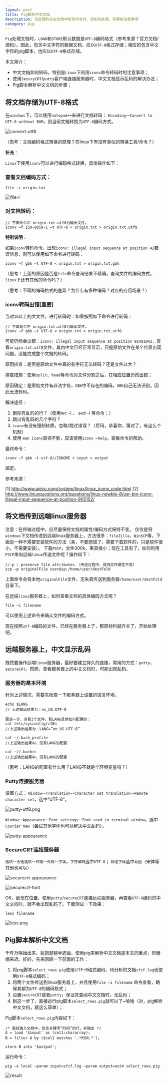 ```yaml
---
layout: post
title: Pig解析中文文档
description: 当处理的日志文档中包含中文时，该如何处理，有哪些注意事项
category: pig
---
```


`Pig`处理文档时，`LOAD`和`STORE`默认数据是`UTF-8`编码格式（参考来源？官方文档/源码）。因此，包含中文字符的数据文档，应以`UTF-8`格式存储；相应的包含中文字符的pig脚本，也应以`UTF-8`格式存储。

本文简介：

* 中文文档如何转码，特别是`Linux`下利用`iconv`命令转码时的注意事项；
* 使用`SecuryCRT`/`putty`客户端连接服务器时，中文文档显示乱码的解决办法；
* Pig脚本解析中文文档的步骤；

## 将文档存储为UTF-8格式

在`windows`下，可以使用`notepad++`来进行文档转码：
`Encoding`--`Convert to UTF-8 without BOM`，则当前文档转换为`UTF-8`编码方式。
 
![convert-utf8](/images/pig-deal-with-chinese/convert-utf8.png)

（思考：文档编码格式转换的原理？在linux下有没有类似的转换工具/命令？）

__补充__：

`Linux`下使用`iconv`可以进行编码格式转换，具体操作如下：

### 查看文档编码方式：

	file –i origin.txt

![file-i](/images/pig-deal-with-chinese/file-i.png)
 
### 对文档转码：

	// 下面命令中 origin.txt.utf8为输出文件。
	iconv –f ISO-8859-1 –t UTF-8 < origin.txt > origin.txt.utf8

__特别说明__：

如果`iconv`转码命令，出现`iconv: illegal input sequence at position 42`错误信息，则可以使用如下命令进行转码：

	iconv –f gbk –t UTF-8 < origin.txt > origin.txt.gbk

（思考：上面的原因是否是`file`命令查询结果不精确，查询文件的编码方式，`linux`下还有其他的命令吗？）

（思考：不同的编码格式的差异？为什么有多种编码？对应的应用场景？）

### iconv转码出错[重要]

当对`1G`以上的大文件，进行转码时：如果按照如下命令进行转码：

	// 下面命令中 origin.txt.utf8为输出文件。
	iconv –f gbk –t UTF-8 < origin.txt > origin.txt.utf8

可能仍然会出错：`iconv: illegal input sequence at position 91401042`，查看`origin.txt.utf8`文件，其内中文已经正常显示，只是原始文件在某个位置出现问题，没能完成整个文档的转码。

原因排查：是否是原始文件中真的有字符无法转码？还是文件过大？

排查措施：使用`split`、`head`等命令对文件分割之后，在相应位置仍然出错；

原因确定：是原始文件有非法字符，`GBK`中不存在的编码，`GBK`自己无法识别，因此无法转码。

解决途径：

1. 删除有乱码的行？（使用wc –l 、 sed –i 等命令；） 
2. 跳过有乱码的几个字符？
3. `iconv`有没有强制转换，忽略/跳过错误？（尼玛，恭喜你，猜对了，有这么个机制）
4. 使用 `man iconv`查询不到，应该使用`iconv –help`，查看命令的帮助。


最终命令：

	iconv –f gbk –t utf-8//IGNORE < input > output 

搞定。

参考来源：

[1]	http://www.aiezu.com/system/linux/linux_iconv_code.html
[2] http://www.linuxquestions.org/questions/linux-newbie-8/usr-bin-iconv-illegal-input-sequence-at-position-905152/

## 将文档传到远端linux服务器

注意：在传输过程中，应尽量保持文档的属性/编码方式保持不变。
仅仅是将`windows`下文档传递到远端linux服务器上，方法很多：`fileZilla`、`WinSCP`等，下面说一种不需要安装软件的方法（亲，不要想错了，需要下载软件的，只是软件很小，不需要安装）。
下载`PSCP`，文件300k，果真很小；现在工具有了，如何利用`PSCP`来向远端`linux`传送文件呢？操作如下：

	//-p : preserve file attributes.（传送过程中，保持文件属性不变）
	scp –p originalFile user@ip:/home/user/destFold

上面命令会将本地`originalFile`文件，无失真传送到服务器`/home/user/destFold`目录下。

在远端`linux`服务器上，如何查看文档的具体编码方式呢？

	file –i filename

可以使用上述命令来确认文件的编码方式。

现在按照`utf-8`编码的文件，已经在服务器上了，那原材料就齐全了，开始处理吧。

## 远端服务器上，中文显示乱码

既然要操作远端`linux`服务器，最好要建立持久的连接，常用的方式：`putty`、`secureCRT`。然而，查看服务器上的中文文档时，可能出现乱码。

### 服务器的基本环境

针对上述情况，需要先检查一下服务器上设置的语言环境。

	echo $LANG
	// 上述输出结果为：en_US.UTF-8

	更进一步，查看3个文件，看LANG具体如何配置的：
	cat /etc/sysconfig/i18n
	//上述输出结果为：LANG=”en_US.UTF-8”

	cat ~/.bash_profile
	//上述输出结果中，没有LANG的配置

	cat ~//.bashrc
	//上述输出结果中，没有LANG的配置

（思考：LANG的配置有什么用？LANG不就是个环境变量吗？）

### Putty连接服务器

设置方式：
`Window`--`Translation`--`Character set translation`--`Remote character set`，选中“UTF-8”。

![putty-utf8.png](/images/pig-deal-with-chinese/putty-utf8.png)

`Window`--`Appearance`--`Font settings`--`Font used in terminal window`，选中`Courier New`（尝试其他字体也可以解决中文乱码）。

![putty-appearance](/images/pig-deal-with-chinese/putty-appearance.png)

### SecureCRT连接服务器

`选项`--`会话选项`--`终端`--`外观`--`字体`，`字符编码`选中`UTF-8`；
`标准字体`选中`幼圆`（宋体等其他也可以）

 ![securecrt-appearance](/images/pig-deal-with-chinese/securecrt-appearance.png)

 ![securecrt-font](/images/pig-deal-with-chinese/securecrt-font.png)

OK，到现在位置，使用`putty`/`secureCRT`连接远程服务器，再查看`UTF-8`编码的中文文档时，就不会出现乱码了。下面测试一下效果：

	less filename

 ![less.png](/images/pig-deal-with-chinese/less.png)

## Pig脚本解析中文文档

千呼万唤始出来、犹抱琵琶半遮面，使用pig来解析中文文档是本文的重点，却姗姗来迟。好的，先来回顾一下前面的工作：

1. 将pig脚本`select_rows.pig`使用UTF-8格式编码、待分析的文档`sfzf.log`也使用`UTF-8`格式编码；
2. 将两个文件传送到linux服务器上，并且使用`file –i filename` 命令查看，确保其都为`UTF-8`的编码格式；
3. 设置`secureCRT`或者`putty`，保证其查阅中文文档时，无乱码；
4. 到这一步了，直接运行pig脚本`select_rows.pig`就可以了~哈哈（对，pig解析中文文档，就这么简单）；

Pig脚本`select_rows.pig`内容如下：

	/* 查找输入文档中，包含关键字“时间”的行，并输出 */
	A = load '$input' as (col1:chararray);
	B = filter A by ($col1 matches '.*时间.*');

	store B into '$output';


运行命令：

	pig –x local –param input=sfzf.log –param output=out4 select_rows.pig

![result](/images/pig-deal-with-chinese/result.png)


[NingG]:    http://ningg.github.com  "NingG"
